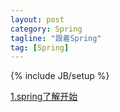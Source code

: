 ```yaml
---
layout: post
category: Spring
tagline: "跟着Spring"
tag: [Spring]
---
```

{% include JB/setup %}

[1.spring了解开始](http://www.infoq.com/cn/news/2013/01/spring-subprojects)